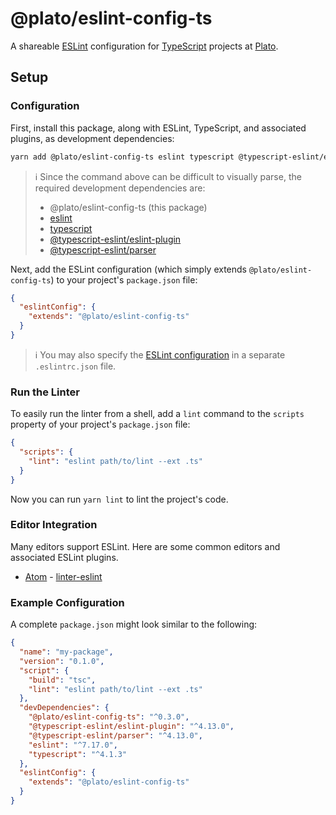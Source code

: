 # @plato/eslint-config-ts

A shareable [ESLint](https://eslint.org) configuration for [TypeScript](https://www.typescriptlang.org) projects at [Plato](https://github.com/plato-app).

## Setup

### Configuration

First, install this package, along with ESLint, TypeScript, and associated plugins, as development dependencies:

```sh
yarn add @plato/eslint-config-ts eslint typescript @typescript-eslint/eslint-plugin @typescript-eslint/parser --dev
```

> ℹ️ Since the command above can be difficult to visually parse, the required development dependencies are:
> * @plato/eslint-config-ts (this package)
> * [eslint](https://www.npmjs.com/package/eslint)
> * [typescript](https://www.npmjs.com/package/typescript)
> * [@typescript-eslint/eslint-plugin](https://www.npmjs.com/package/@typescript-eslint/eslint-plugin)
> * [@typescript-eslint/parser](https://www.npmjs.com/package/@typescript-eslint/parser)

Next, add the ESLint configuration (which simply extends `@plato/eslint-config-ts`) to your project's `package.json` file:

```json
{
  "eslintConfig": {
    "extends": "@plato/eslint-config-ts"
  }
}
```

> ℹ️ You may also specify the [ESLint configuration](https://eslint.org/docs/user-guide/configuring) in a separate `.eslintrc.json` file.

### Run the Linter

To easily run the linter from a shell, add a `lint` command to the `scripts` property of your project's `package.json` file:

```json
{
  "scripts": {
    "lint": "eslint path/to/lint --ext .ts"
  }
}
```

Now you can run `yarn lint` to lint the project's code.

### Editor Integration

Many editors support ESLint. Here are some common editors and associated ESLint plugins.

* [Atom](https://atom.io) - [linter-eslint](https://atom.io/packages/linter-eslint)

### Example Configuration

A complete `package.json` might look similar to the following:

```json
{
  "name": "my-package",
  "version": "0.1.0",
  "script": {
    "build": "tsc",
    "lint": "eslint path/to/lint --ext .ts"
  },
  "devDependencies": {
    "@plato/eslint-config-ts": "^0.3.0",
    "@typescript-eslint/eslint-plugin": "^4.13.0",
    "@typescript-eslint/parser": "^4.13.0",
    "eslint": "^7.17.0",
    "typescript": "^4.1.3"
  },
  "eslintConfig": {
    "extends": "@plato/eslint-config-ts"
  }
}
```
